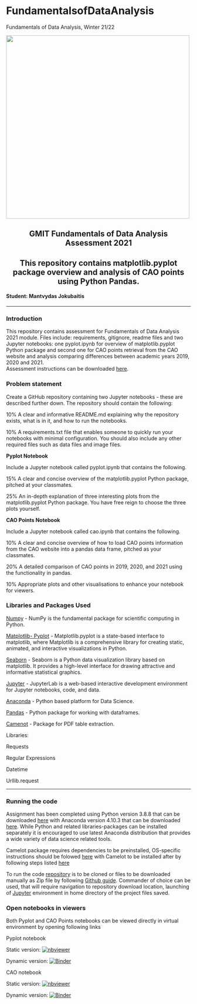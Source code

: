 # FundamentalsofDataAnalysis
Fundamentals of Data Analysis, Winter 21/22


<img src="https://matplotlib.org/stable/_images/sphx_glr_logos2_003.png" width="500"/>


<h2 style="text-align: center;">GMIT Fundamentals of Data Analysis Assessment 2021</h2>
<h2 style="text-align: center;">This repository contains matplotlib.pyplot package overview and analysis of CAO points using Python Pandas.</h2>
<h4>Student: Mantvydas Jokubaitis</h4>

___

<h3>Introduction</h3>
<p>This repository contains assessment for Fundamentals of Data Analysis 2021 module. Files include: requirements, gitignore, readme files and two Jupyter notebooks: one pyplot.ipynb for overview of matplotlib.pyplot Python package and second one for CAO points retrieval from the CAO website and analysis comparing differences between academic years 2019, 2020 and 2021. <br>
Assessment instructions can be downloaded <a href="https://github.com/ianmcloughlin/assessment-2122-funddata/raw/main/assessment.pdf">here</a>.</p>

<h3>Problem statement</h3>

<p>Create a GitHub repository containing two Jupyter notebooks - these are described further down. The repository should contain the following:</p>
<p>10% A clear and informative README.md explaining why the repository exists, what is in it, and how to run the notebooks.</p>
<p>10% A requirements.txt file that enables someone to quickly run your notebooks with minimal configuration. You should also include any other required files such as data files and image files.</p>
<p><strong>Pyplot Notebook</strong></p>
<p>Include a Jupyter notebook called pyplot.ipynb that contains the following.</p>
<p>15% A clear and concise overview of the matplotlib.pyplot Python package, pitched at your classmates.</p>
<p>25% An in-depth explanation of three interesting plots from the matplotlib.pyplot Python package. You have free reign to choose the three plots yourself.</p>
<p><strong>CAO Points Notebook</strong></p>
<p>Include a Jupyter notebook called cao.ipynb that contains the following.</p>
<p>10% A clear and concise overview of how to load CAO points information from the CAO website into a pandas data frame, pitched as your classmates.</p>
<p>20% A detailed comparison of CAO points in 2019, 2020, and 2021 using the functionality in pandas.</p>
<p>10% Appropriate plots and other visualisations to enhance your notebook for viewers. </p>

<h3>Libraries and Packages Used</h3>

<p><a href="https://numpy.org/doc/stable/user/quickstart.html">Numpy</a> - NumPy is the fundamental package for scientific computing in Python.</p>
<p><a href="https://matplotlib.org/stable/api/_as_gen/matplotlib.pyplot.html">Matplotlib- Pyplot</a> - Matplotlib.pyplot is a state-based interface to matplotlib, where Matplotlib is a comprehensive library for creating static, animated, and interactive visualizations in Python.</p>
<p><a href="https://seaborn.pydata.org/">Seaborn</a> - Seaborn is a Python data visualization library based on matplotlib. It provides a high-level interface for drawing attractive and informative statistical graphics.</p>
<p><a href="https://jupyterlab.readthedocs.io/en/latest/">Jupyter</a> - JupyterLab is a web-based interactive development environment for Jupyter notebooks, code, and data.</p>
<p><a href="https://www.anaconda.com/products/individual">Anaconda</a> - Python based platform for Data Science.</p>
<p><a href="https://pandas.pydata.org/">Pandas</a> - Python package for working with dataframes.</p>
<p><a href="https://pandas.pydata.org/">Camenot</a> - Package for PDF table extraction.</p>

<p>Libraries:</p>
<p>Requests</p>
<p>Regular Expressions</p>
<p>Datetime</p>
<p>Urllib.request</p>

___

<h3>Running the code</h3>

<p>Assignment has been completed using Python version 3.8.8 that can be downloaded <a href="https://www.python.org/downloads/">here</a> with Anaconda version 4.10.3 that can be downloaded <a href="https://www.anaconda.com/products/individual">here</a>. While Python and related libraries-packages can be installed separately it is encouraged to use latest Anaconda distribution that provides a wide variety of data science related tools.</p>
<p>Camelot package requires dependencies to be preinstalled, OS-specific instructions should be folowed <a href="https://camelot-py.readthedocs.io/en/master/user/install-deps.html">here</a> with Camelot to be installed after by following steps listed <a href="https://camelot-py.readthedocs.io/en/master/user/install.html">here</a>
    
<p>To run the code <a href="https://github.com/Mantvydas-data/FundamentalsofDataAnalysis.git">repository</a> is to be cloned or files to be downloaded manually as Zip file by following <a href="https://docs.github.com/en/get-started/quickstart/fork-a-repo">Github guide</a>. Commander of choice can be used, that will require navigation to repository download location, launching of <a href="https://jupyterlab.readthedocs.io/en/latest/getting_started/starting.html">Jupyter</a> environment in home directory of the project files saved.</p>

<h3>Open notebooks in viewers</h3>

<p>Both Pyplot and CAO Points notebooks can be viewed directly in virtual environment by opening following links</p>

<p>Pyplot notebook</p>

Static version: [![nbviewer](https://raw.githubusercontent.com/jupyter/design/master/logos/Badges/nbviewer_badge.svg)](https://nbviewer.org/github/Mantvydas-data/FundamentalsofDataAnalysis/blob/main/pyplot.ipynb)

Dynamic version: [![Binder](https://mybinder.org/badge_logo.svg)](https://hub.gke2.mybinder.org/user/mantvydas-data--sofdataanalysis-r3t6zzar/notebooks/pyplot.ipynb)


<p>CAO notebook</p>

Static version: [![nbviewer](https://raw.githubusercontent.com/jupyter/design/master/logos/Badges/nbviewer_badge.svg)](https://nbviewer.org/github/Mantvydas-data/FundamentalsofDataAnalysis/blob/main/cao.ipynb)

Dynamic version: [![Binder](https://mybinder.org/badge_logo.svg)](https://hub.gke2.mybinder.org/user/mantvydas-data--sofdataanalysis-yl1x8p1j/notebooks/cao.ipynb)

